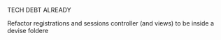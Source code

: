 TECH DEBT ALREADY

Refactor registrations and sessions controller (and views) to be inside a devise foldere
